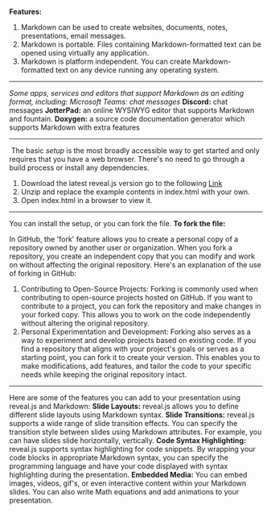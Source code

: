 **Features:**
1. Markdown can be used to create websites, documents, notes, presentations, email messages.
2. Markdown is portable. Files containing Markdown-formatted text can be opened using virtually any application. 
3. Markdown is platform independent. You can create Markdown-formatted text on any device running any operating system.
                        
---

*Some apps, services and editors that support Markdown as an editing format, including:
Microsoft Teams: chat messages*
**Discord:** chat messages
**JotterPad:** an online WYSIWYG editor that supports Markdown and fountain.
**Doxygen:** a source code documentation generator which supports Markdown with extra features

---




 The basic *setup* is the most broadly accessible way to get started and only requires that you have a web browser. There's no need to go through a build process or install any dependencies.
1. Download the latest reveal.js version go to the following [Link](https://revealjs.com/installation/)
2. Unzip and replace the example contents in index.html with your own.
3. Open index.html in a browser to view it.
  
---
    
You can install the setup, or you can fork the file.
**To fork the file:**

In GitHub, the 'fork' feature allows you to create a personal copy of a repository owned by another user or organization. When you fork a repository, you create an independent copy that you can modify and work on without affecting the original repository. Here's an explanation of the use of forking in GitHub:
1. Contributing to Open-Source Projects: Forking is commonly used when contributing to open-source projects hosted on GitHub. If you want to contribute to a project, you can fork the repository and make changes in your forked copy. This allows you to work on the code independently without altering the original repository.
2. Personal Experimentation and Development: Forking also serves as a way to experiment and develop projects based on existing code. If you find a repository that aligns with your project's goals or serves as a starting point, you can fork it to create your version. This enables you to make modifications, add features, and tailor the code to your specific needs while keeping the original repository intact.
	
---



 Here are some of the features you can add to your presentation using reveal.js and Markdown:
**Slide Layouts:** reveal.js allows you to define different slide layouts using Markdown syntax. 
**Slide Transitions:** reveal.js supports a wide range of slide transition effects. You can specify the transition style between slides using Markdown attributes. For example, you can have slides slide horizontally, vertically.
**Code Syntax Highlighting:** reveal.js supports syntax highlighting for code snippets. By wrapping your code blocks in appropriate Markdown syntax, you can specify the programming language and have your code displayed with syntax highlighting during the presentation.
**Embedded Media:** You can embed images, videos, gif's, or even interactive content within your Markdown slides. 
You can also write Math equations and add animations to your presentation.
